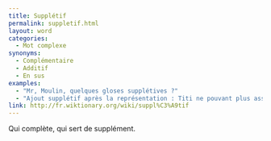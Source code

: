 ```yaml
---
title: Supplétif
permalink: suppletif.html
layout: word
categories:
  - Mot complexe
synonyms:
  - Complémentaire
  - Additif
  - En sus
examples:
  - "Mr, Moulin, quelques gloses supplétives ?"
  - "Ajout supplétif après la représentation : Titi ne pouvant plus assurer son autarcie a dû se dégoter un CDD dont les revenus mensuels lui permirent de rembourser son crédit… (cf. histoires)"
link: http://fr.wiktionary.org/wiki/suppl%C3%A9tif
---
```


Qui complète, qui sert de supplément.


